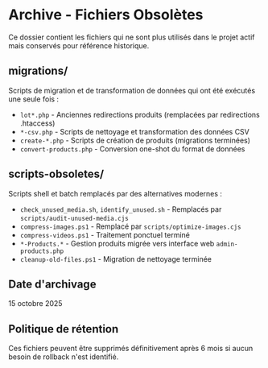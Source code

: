 # Archive - Fichiers Obsolètes

Ce dossier contient les fichiers qui ne sont plus utilisés dans le projet actif mais conservés pour référence historique.

## migrations/
Scripts de migration et de transformation de données qui ont été exécutés une seule fois :
- `lot*.php` - Anciennes redirections produits (remplacées par redirections .htaccess)
- `*-csv.php` - Scripts de nettoyage et transformation des données CSV
- `create-*.php` - Scripts de création de produits (migrations terminées)
- `convert-products.php` - Conversion one-shot du format de données

## scripts-obsoletes/
Scripts shell et batch remplacés par des alternatives modernes :
- `check_unused_media.sh`, `identify_unused.sh` - Remplacés par `scripts/audit-unused-media.cjs`
- `compress-images.ps1` - Remplacé par `scripts/optimize-images.cjs`
- `compress-videos.ps1` - Traitement ponctuel terminé
- `*-Products.*` - Gestion produits migrée vers interface web `admin-products.php`
- `cleanup-old-files.ps1` - Migration de nettoyage terminée

## Date d'archivage
15 octobre 2025

## Politique de rétention
Ces fichiers peuvent être supprimés définitivement après 6 mois si aucun besoin de rollback n'est identifié.
